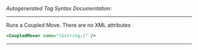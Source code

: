 _Autogenerated Tag Syntax Documentation:_

---
Runs a Coupled Move.  There are no XML attributes

```xml
<CoupledMover name="(&string;)" />
```



---
